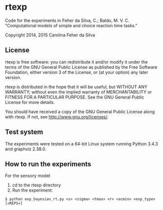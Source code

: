 # rtexp

Code for the experiments in Feher da Silva, C.; Baldo, M. V. C. "Computational models of simple and choice reaction time tasks."

Copyright 2014, 2015 Carolina Feher da Silva

## License

rtexp is free software: you can redistribute it and/or modify
it under the terms of the GNU General Public License as published by
the Free Software Foundation, either version 3 of the License, or
(at your option) any later version.

rtexp is distributed in the hope that it will be useful,
but WITHOUT ANY WARRANTY; without even the implied warranty of
MERCHANTABILITY or FITNESS FOR A PARTICULAR PURPOSE.  See the
GNU General Public License for more details.

You should have received a copy of the GNU General Public License
along with rtexp.  If not, see <http://www.gnu.org/licenses/>.

## Test system

The experiments were tested on a 64-bit Linux system running Python 3.4.3
and graphviz 2.38.0.

## How to run the experiments

For the sensory model

1. cd to the rtexp directory
2. Run the experiment:

  ```
  $ python exp_bayesian_rt.py <s> <sigma> <tmax> <r> <acmin> <exp_type> [<REPS>]
  ```
  
  where:
  1. s: stimulus intensity, s > 0
  2. sigma: noise intensity, sigma > 0
  3. tmax: maximum time the target can appear
  4. r: probability that the target will appear
     on the left, given by a valid cue (0.5 < r <= 1)
  5. acmin: minimum accuracy (0 <= acmin <= 1)
  6. exp_type: experiment type (SRT or CRT)
  7. REPS: number of trials (REPS > 0)
3. The output is:
  - For simple RT experiments:
    * the proportion of correct and anticipated responses for valid trials
    * the proportion of correct and anticipated responses for neutral trials
    * the proportion of correct and anticipated responses for invalid trials
    * mean and standard error of RT for valid trials
    * mean and standard error of RT for neutral trials
    * mean and standard error of RT for invalid trials
  - For choice RT experiments:
    * the proportion of correct, wrong, anticipated, and missed responses for valid trials
    * the proportion of correct, wrong, anticipated, and missed responses for neutral trials
    * the proportion of correct, wrong, anticipated, and missed responses for invalid trials
    * mean and standard error of RT for valid trials
    * mean and standard error of RT for neutral trials
    * mean and standard error of RT for invalid trials

For the motor model
1. cd to the rtexp directory
2. Compile the integrate-and-fire network C++ module:
  $ python setup.py install --install-lib=.
3. Run the experiment using one of the configurations. For instance:
  $ python setup.py <exp1.cfg>
  The first figure in the article showing the motor model's results corresponds to configurations 1, 2, 7, and 8.
  The second figure corresponds to configurations 3, 4, 5, 6, 7, and 8.
4. Analyse the results:
  $ python analyse_motor.py <exp1.cfg>
  $ python rtss.py
5. Visualize network structure:
  $ python view_network.py <exp1.cfg> | dot -Tps -o <g1.ps>